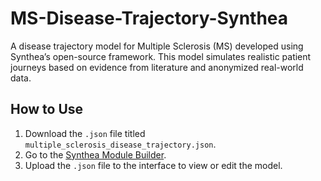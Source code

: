 # MS-Disease-Trajectory-Synthea
A disease trajectory model for Multiple Sclerosis (MS) developed using Synthea’s open-source framework. This model simulates realistic patient journeys based on evidence from literature and anonymized real-world data.

## How to Use

1. Download the `.json` file titled `multiple_sclerosis_disease_trajectory.json`.
2. Go to the [Synthea Module Builder](https://synthetichealth.github.io/module-builder/).
3. Upload the `.json` file to the interface to view or edit the model.
